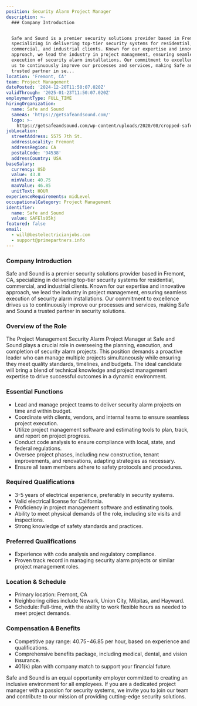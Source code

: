 ```yaml
---
position: Security Alarm Project Manager
description: >-
  ### Company Introduction


  Safe and Sound is a premier security solutions provider based in Fremont, CA,
  specializing in delivering top-tier security systems for residential,
  commercial, and industrial clients. Known for our expertise and innovative
  approach, we lead the industry in project management, ensuring seamless
  execution of security alarm installations. Our commitment to excellence drives
  us to continuously improve our processes and services, making Safe and Sound a
  trusted partner in se...
location: 'Fremont, CA'
team: Project Management
datePosted: '2024-12-20T11:50:07.020Z'
validThrough: '2025-01-23T11:50:07.020Z'
employmentType: FULL_TIME
hiringOrganization:
  name: Safe and Sound
  sameAs: 'https://getsafeandsound.com/'
  logo: >-
    https://getsafeandsound.com/wp-content/uploads/2020/08/cropped-safe-and-sound-logo-460.png
jobLocation:
  streetAddress: 5575 7th St.
  addressLocality: Fremont
  addressRegion: CA
  postalCode: '94538'
  addressCountry: USA
baseSalary:
  currency: USD
  value: 43.8
  minValue: 40.75
  maxValue: 46.85
  unitText: HOUR
experienceRequirements: midLevel
occupationalCategory: Project Management
identifier:
  name: Safe and Sound
  value: SAFEls05kj
featured: false
email:
  - will@bestelectricianjobs.com
  - support@primepartners.info
---
```




### Company Introduction

Safe and Sound is a premier security solutions provider based in Fremont, CA, specializing in delivering top-tier security systems for residential, commercial, and industrial clients. Known for our expertise and innovative approach, we lead the industry in project management, ensuring seamless execution of security alarm installations. Our commitment to excellence drives us to continuously improve our processes and services, making Safe and Sound a trusted partner in security solutions.

### Overview of the Role

The Project Management Security Alarm Project Manager at Safe and Sound plays a crucial role in overseeing the planning, execution, and completion of security alarm projects. This position demands a proactive leader who can manage multiple projects simultaneously while ensuring they meet quality standards, timelines, and budgets. The ideal candidate will bring a blend of technical knowledge and project management expertise to drive successful outcomes in a dynamic environment.

### Essential Functions

- Lead and manage project teams to deliver security alarm projects on time and within budget.
- Coordinate with clients, vendors, and internal teams to ensure seamless project execution.
- Utilize project management software and estimating tools to plan, track, and report on project progress.
- Conduct code analysis to ensure compliance with local, state, and federal regulations.
- Oversee project phases, including new construction, tenant improvements, and renovations, adapting strategies as necessary.
- Ensure all team members adhere to safety protocols and procedures.

### Required Qualifications

- 3-5 years of electrical experience, preferably in security systems.
- Valid electrical license for California.
- Proficiency in project management software and estimating tools.
- Ability to meet physical demands of the role, including site visits and inspections.
- Strong knowledge of safety standards and practices.

### Preferred Qualifications

- Experience with code analysis and regulatory compliance.
- Proven track record in managing security alarm projects or similar project management roles.

### Location & Schedule

- Primary location: Fremont, CA
- Neighboring cities include Newark, Union City, Milpitas, and Hayward.
- Schedule: Full-time, with the ability to work flexible hours as needed to meet project demands.

### Compensation & Benefits

- Competitive pay range: $40.75-$46.85 per hour, based on experience and qualifications.
- Comprehensive benefits package, including medical, dental, and vision insurance.
- 401(k) plan with company match to support your financial future.

Safe and Sound is an equal opportunity employer committed to creating an inclusive environment for all employees. If you are a dedicated project manager with a passion for security systems, we invite you to join our team and contribute to our mission of providing cutting-edge security solutions.